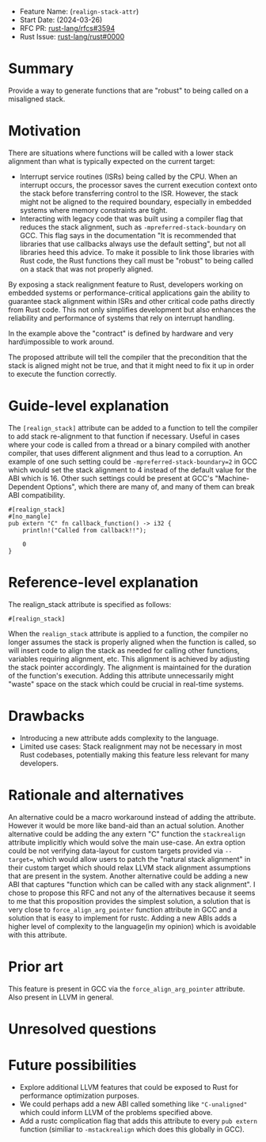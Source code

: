 - Feature Name: (`realign-stack-attr`)
- Start Date: (2024-03-26)
- RFC PR: [rust-lang/rfcs#3594](https://github.com/rust-lang/rfcs/pull/3594)
- Rust Issue: [rust-lang/rust#0000](https://github.com/rust-lang/rust/issues/0000)

# Summary
[summary]: #summary


Provide a way to generate functions that are "robust" to being called on a misaligned stack.


# Motivation
[motivation]: #motivation

There are situations where functions will be called with a lower stack alignment than what is typically expected on the current target:

- Interrupt service routines (ISRs) being called by the CPU. When an interrupt occurs, the processor saves the current execution context onto the stack before transferring control to the ISR. However, the stack might not be aligned to the required boundary, especially in embedded systems where memory constraints are tight.
- Interacting with legacy code that was built using a compiler flag that reduces the stack alignment, such as `-mpreferred-stack-boundary` on GCC. This flag says in the documentation "It is recommended that libraries that use callbacks always use the default setting", but not all libraries heed this advice. To make it possible to link those libraries with Rust code, the Rust functions they call must be "robust" to being called on a stack that was not properly aligned.

By exposing a stack realignment feature to Rust, developers working on embedded systems or performance-critical applications gain the ability to guarantee stack alignment within ISRs and other critical code paths directly from Rust code. This not only simplifies development but also enhances the reliability and performance of systems that rely on interrupt handling.

In the example above the "contract" is defined by hardware and very hard\impossible to work around. 

The proposed attribute will tell the compiler that the precondition that the stack is aligned might not be true, and that it might need to fix it up in order to execute the function correctly.


# Guide-level explanation
[guide-level-explanation]: #guide-level-explanation
The `[realign_stack]` attribute can be added to a function to tell the compiler to add stack re-alignment to that function if necessary.
Useful in cases where your code is called from a thread or a binary compiled with another compiler, that uses different alignment and thus lead to a corruption.
An example of one such setting could be `-mpreferred-stack-boundary=2` in GCC which would set the stack alignment to 4 instead of the default value for the ABI which is 16.
Other such settings could be present at GCC's "Machine-Dependent Options", which there are many of, and many of them can break ABI compatibility.

```
#[realign_stack]
#[no_mangle]
pub extern "C" fn callback_function() -> i32 {
    println!("Called from callback!!");

    0
}
```

# Reference-level explanation
[reference-level-explanation]: #reference-level-explanation
The realign_stack attribute is specified as follows:
```
#[realign_stack]
```

When the `realign_stack` attribute is applied to a function, the compiler no longer assumes the stack is properly aligned when the function is called, so will insert code to align the stack as needed for calling other functions, variables requiring alignment, etc.
This alignment is achieved by adjusting the stack pointer accordingly. The alignment is maintained for the duration of the function's execution.
Adding this attribute unnecessarily might "waste" space on the stack which could be crucial in real-time systems.

# Drawbacks
[drawbacks]: #drawbacks
- Introducing a new attribute adds complexity to the language.
- Limited use cases: Stack realignment may not be necessary in most Rust codebases, potentially making this feature less relevant for many developers.

# Rationale and alternatives
[rationale-and-alternatives]: #rationale-and-alternatives
An alternative could be a macro workaround instead of adding the attribute.
However it would be more like band-aid than an actual solution.
Another alternative could be adding the any extern "C" function the `stackrealign` attribute implicitly which would solve the main use-case.
An extra option could be not verifying data-layout for custom targets provided via `--target=`, which would allow users to patch the "natural stack alignment" in their custom target which should relax LLVM stack alignment assumptions that are present in the system.
Another alternative could be adding a new ABI that captures "function which can be called with any stack alignment".
I chose to propose this RFC and not any of the alternatives because it seems to me that this proposition provides the simplest solution, a solution that is very close to `force_align_arg_pointer` function attribute in GCC and a solution that is easy to implement for rustc.
Adding a new ABIs adds a higher level of complexity to the language(in my opinion) which is avoidable with this attribute.

# Prior art
[prior-art]: #prior-art
This feature is present in GCC via the `force_align_arg_pointer` attribute.
Also present in LLVM in general.

# Unresolved questions
[unresolved-questions]: #unresolved-questions

# Future possibilities
[future-possibilities]: #future-possibilities
- Explore additional LLVM features that could be exposed to Rust for performance optimization purposes.
- We could perhaps add a new ABI called something like `"C-unaligned"` which could inform LLVM of the problems specified above.
- Add a rustc complication flag that adds this attribute to every `pub extern` function (similiar to `-mstackrealign` which does this globally in GCC).